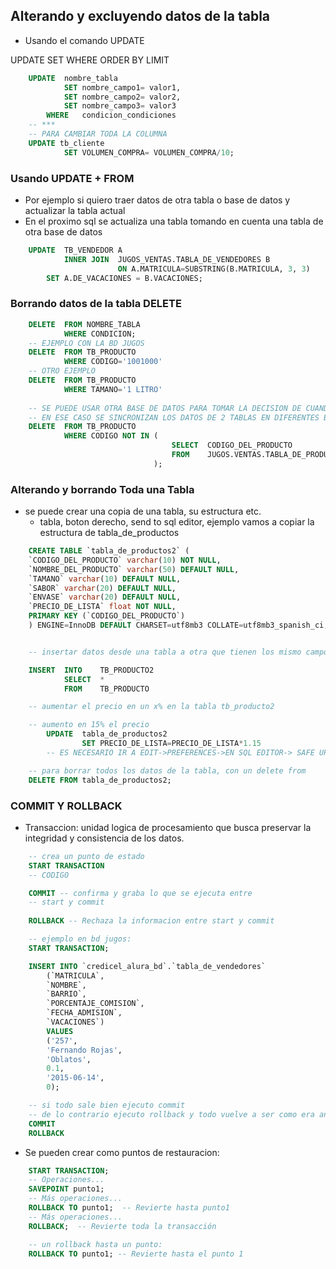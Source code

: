 ## Alterando y excluyendo datos de la tabla

- Usando el comando UPDATE

UPDATE
    SET
    WHERE
    ORDER BY
    LIMIT

```sql
    UPDATE  nombre_tabla
            SET nombre_campo1= valor1,
            SET nombre_campo2= valor2,
            SET nombre_campo3= valor3
        WHERE   condicion_condiciones
    -- ***
    -- PARA CAMBIAR TODA LA COLUMNA
    UPDATE tb_cliente 
            SET VOLUMEN_COMPRA= VOLUMEN_COMPRA/10;

```

### Usando UPDATE + FROM

- Por ejemplo si quiero traer datos de otra tabla o base de datos y actualizar la tabla actual
- En el proximo sql se actualiza una tabla tomando en cuenta una tabla de otra base de datos 

```sql
    UPDATE  TB_VENDEDOR A
            INNER JOIN  JUGOS_VENTAS.TABLA_DE_VENDEDORES B
                        ON A.MATRICULA=SUBSTRING(B.MATRICULA, 3, 3)
        SET A.DE_VACACIONES = B.VACACIONES;

```

### Borrando datos de la tabla DELETE

```sql	
    DELETE  FROM NOMBRE_TABLA
            WHERE CONDICION;
    -- EJEMPLO CON LA BD JUGOS
    DELETE  FROM TB_PRODUCTO
            WHERE CODIGO='1001000'
    -- OTRO EJEMPLO
    DELETE  FROM TB_PRODUCTO
            WHERE TAMANO='1 LITRO'
    
    -- SE PUEDE USAR OTRA BASE DE DATOS PARA TOMAR LA DECISION DE CUANDO BORRAR, EJEMPLO
    -- EN ESE CASO SE SINCRONIZAN LOS DATOS DE 2 TABLAS EN DIFERENTES BASES DE DATOS
    DELETE  FROM TB_PRODUCTO
            WHERE CODIGO NOT IN (
                                    SELECT  CODIGO_DEL_PRODUCTO
                                    FROM    JUGOS.VENTAS.TABLA_DE_PRODUCTOS    
                                );
```	


### Alterando y borrando Toda una Tabla

- se puede crear una copia de una tabla, su estructura etc.
  - tabla, boton derecho, send to sql editor, ejemplo vamos a copiar la estructura de tabla_de_productos

```sql
    CREATE TABLE `tabla_de_productos2` (
    `CODIGO_DEL_PRODUCTO` varchar(10) NOT NULL,
    `NOMBRE_DEL_PRODUCTO` varchar(50) DEFAULT NULL,
    `TAMANO` varchar(10) DEFAULT NULL,
    `SABOR` varchar(20) DEFAULT NULL,
    `ENVASE` varchar(20) DEFAULT NULL,
    `PRECIO_DE_LISTA` float NOT NULL,
    PRIMARY KEY (`CODIGO_DEL_PRODUCTO`)
    ) ENGINE=InnoDB DEFAULT CHARSET=utf8mb3 COLLATE=utf8mb3_spanish_ci;


    -- insertar datos desde una tabla a otra que tienen los mismo campos:

    INSERT  INTO    TB_PRODUCTO2
            SELECT  *
            FROM    TB_PRODUCTO

    -- aumentar el precio en un x% en la tabla tb_producto2

    -- aumento en 15% el precio
        UPDATE 	tabla_de_productos2
		        SET	PRECIO_DE_LISTA=PRECIO_DE_LISTA*1.15
        -- ES NECESARIO IR A EDIT->PREFERENCES->EN SQL EDITOR-> SAFE UPDATE () DESTILDAR

    -- para borrar todos los datos de la tabla, con un delete from
    DELETE FROM tabla_de_productos2;
```


### COMMIT Y ROLLBACK

- Transaccion: unidad logica de procesamiento que busca preservar la integridad y consistencia de los datos.

```sql
    -- crea un punto de estado
    START TRANSACTION
    -- CODIGO

    COMMIT -- confirma y graba lo que se ejecuta entre
    -- start y commit
    
    ROLLBACK -- Rechaza la informacion entre start y commit

    -- ejemplo en bd jugos:
    START TRANSACTION;

    INSERT INTO `credicel_alura_bd`.`tabla_de_vendedores`
        (`MATRICULA`,
        `NOMBRE`,
        `BARRIO`,
        `PORCENTAJE_COMISION`,
        `FECHA_ADMISION`,
        `VACACIONES`)
        VALUES
        ('257',
        'Fernando Rojas',
        'Oblatos',
        0.1,
        '2015-06-14',
        0);

    -- si todo sale bien ejecuto commit
    -- de lo contrario ejecuto rollback y todo vuelve a ser como era antes.
    COMMIT
    ROLLBACK

```

- Se pueden crear como puntos de restauracion:

```sql
    START TRANSACTION;
    -- Operaciones...
    SAVEPOINT punto1;
    -- Más operaciones...
    ROLLBACK TO punto1;  -- Revierte hasta punto1
    -- Más operaciones...
    ROLLBACK;  -- Revierte toda la transacción

    -- un rollback hasta un punto:
    ROLLBACK TO punto1; -- Revierte hasta el punto 1
```
